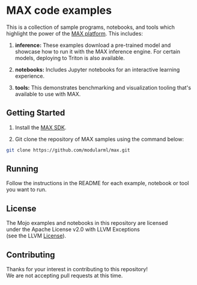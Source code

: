 # MAX code examples

This is a collection of sample programs, notebooks, and tools which highlight the power of the [MAX platform](https://www.modular.com/max).  This includes:

1. **inference:** 
    These examples download a pre-trained model and showcase how to run it with the MAX inference engine. For certain models, deploying to Triton is also available.
   
2. **notebooks:** 
    Includes Jupyter notebooks for an interactive learning experience.
   
3. **tools:** 
    This demonstrates benchmarking and visualization tooling that's available to use with MAX.

## Getting Started

1. Install the [MAX SDK](https://docs.beta.modular.com/engine/get-started).

2. Git clone the repository of MAX samples using the command below:
```bash
git clone https://github.com/modularml/max.git
```

## Running

Follow the instructions in the README for each example, notebook or tool you want to run. 

## License

The Mojo examples and notebooks in this repository are licensed  
under the Apache License v2.0 with LLVM Exceptions  
(see the LLVM [License](https://llvm.org/LICENSE.txt)).

## Contributing

Thanks for your interest in contributing to this repository!  
We are not accepting pull requests at this time.


